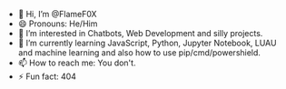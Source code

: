 - 👋 Hi, I’m @FlameF0X
- 😄 Pronouns: He/Him
- 👀 I’m interested in Chatbots, Web Development and silly projects.
- 🌱 I’m currently learning JavaScript, Python, Jupyter Notebook, LUAU and machine learning and also how to use pip/cmd/powershield.
- 📫 How to reach me: You don't.
- ⚡ Fun fact: 404

<!---
FlameF0X/FlameF0X is a ✨ special ✨ repository because its `README.md` (this file) appears on your GitHub profile.
You can click the Preview link to take a look at your changes.
--->
